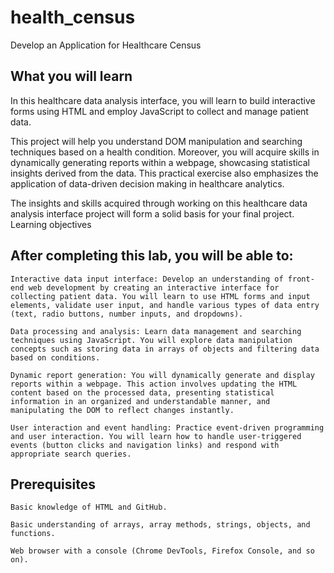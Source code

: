 # health_census
Develop an Application for Healthcare Census

## What you will learn

In this healthcare data analysis interface, you will learn to build interactive forms using HTML and employ JavaScript to collect and manage patient data.

This project will help you understand DOM manipulation and searching techniques based on a health condition. Moreover, you will acquire skills in dynamically generating reports within a webpage, showcasing statistical insights derived from the data. This practical exercise also emphasizes the application of data-driven decision making in healthcare analytics.

The insights and skills acquired through working on this healthcare data analysis interface project will form a solid basis for your final project.
Learning objectives

## After completing this lab, you will be able to:

    Interactive data input interface: Develop an understanding of front-end web development by creating an interactive interface for collecting patient data. You will learn to use HTML forms and input elements, validate user input, and handle various types of data entry (text, radio buttons, number inputs, and dropdowns).

    Data processing and analysis: Learn data management and searching techniques using JavaScript. You will explore data manipulation concepts such as storing data in arrays of objects and filtering data based on conditions.

    Dynamic report generation: You will dynamically generate and display reports within a webpage. This action involves updating the HTML content based on the processed data, presenting statistical information in an organized and understandable manner, and manipulating the DOM to reflect changes instantly.

    User interaction and event handling: Practice event-driven programming and user interaction. You will learn how to handle user-triggered events (button clicks and navigation links) and respond with appropriate search queries.

## Prerequisites

    Basic knowledge of HTML and GitHub.

    Basic understanding of arrays, array methods, strings, objects, and functions.

    Web browser with a console (Chrome DevTools, Firefox Console, and so on).
